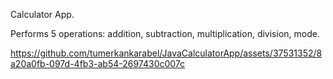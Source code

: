 Calculator App.

Performs 5 operations: addition, subtraction, multiplication, division, mode.

https://github.com/tumerkankarabel/JavaCalculatorApp/assets/37531352/8a20a0fb-097d-4fb3-ab54-2697430c007c

